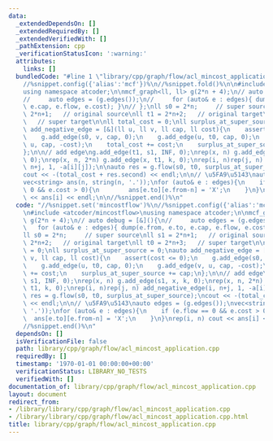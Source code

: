 ```yaml
---
data:
  _extendedDependsOn: []
  _extendedRequiredBy: []
  _extendedVerifiedWith: []
  _pathExtension: cpp
  _verificationStatusIcon: ':warning:'
  attributes:
    links: []
  bundledCode: "#line 1 \"library/cpp/graph/flow/acl_mincost_application.cpp\"\n//%snippet.set('mincostflow')%\n\
    //%snippet.config({'alias':'mcf'})%\n//%snippet.fold()%\n\n#include <atcoder/mincostflow>\n\
    using namespace atcoder;\n\nmcf_graph<ll, ll> g(2*n + 4);\n// auto debug = [&](){\n\
    //     auto edges = (g.edges());\n//     for (auto& e : edges){ dump(e.from, e.to,\
    \ e.cap, e.flow, e.cost); }\n// };\nll s0 = 2*n;     // super source\nll s1 =\
    \ 2*n+1;   // original source\nll t1 = 2*n+2;   // original target\nll t0 = 2*n+3;\
    \   // super target\n\nll total_cost = 0;\nll surplus_at_super_source = 0;\nauto\
    \ add_negative_edge = [&](ll u, ll v, ll cap, ll cost){\n    assert(cost <= 0);\n\
    \    g.add_edge(s0, v, cap, 0);\n    g.add_edge(u, t0, cap, 0);\n    g.add_edge(v,\
    \ u, cap, -cost);\n    total_cost += cost;\n    surplus_at_super_source += cap;\n\
    };\n\n// add edge\ng.add_edge(t1, s1, INF, 0);\nrep(x, n) g.add_edge(s1, x, k,\
    \ 0);\nrep(x, n, 2*n) g.add_edge(x, t1, k, 0);\nrep(i, n)rep(j, n) add_negative_edge(i,\
    \ n+j, 1, -a[i][j]);\n\nauto res = g.flow(s0, t0, surplus_at_super_source);\n\
    cout << -(total_cost + res.second) << endl;\n\n// \u5FA9\u5143\nauto edges = (g.edges());\n\
    vec<string> ans(n, string(n, '.'));\nfor (auto& e : edges){\n    if (e.flow ==\
    \ 0 && e.cost > 0){\n        ans[e.to][e.from-n] = 'X';\n    }\n}\nrep(i, n) cout\
    \ << ans[i] << endl;\n\n//%snippet.end()%\n"
  code: "//%snippet.set('mincostflow')%\n//%snippet.config({'alias':'mcf'})%\n//%snippet.fold()%\n\
    \n#include <atcoder/mincostflow>\nusing namespace atcoder;\n\nmcf_graph<ll, ll>\
    \ g(2*n + 4);\n// auto debug = [&](){\n//     auto edges = (g.edges());\n//  \
    \   for (auto& e : edges){ dump(e.from, e.to, e.cap, e.flow, e.cost); }\n// };\n\
    ll s0 = 2*n;     // super source\nll s1 = 2*n+1;   // original source\nll t1 =\
    \ 2*n+2;   // original target\nll t0 = 2*n+3;   // super target\n\nll total_cost\
    \ = 0;\nll surplus_at_super_source = 0;\nauto add_negative_edge = [&](ll u, ll\
    \ v, ll cap, ll cost){\n    assert(cost <= 0);\n    g.add_edge(s0, v, cap, 0);\n\
    \    g.add_edge(u, t0, cap, 0);\n    g.add_edge(v, u, cap, -cost);\n    total_cost\
    \ += cost;\n    surplus_at_super_source += cap;\n};\n\n// add edge\ng.add_edge(t1,\
    \ s1, INF, 0);\nrep(x, n) g.add_edge(s1, x, k, 0);\nrep(x, n, 2*n) g.add_edge(x,\
    \ t1, k, 0);\nrep(i, n)rep(j, n) add_negative_edge(i, n+j, 1, -a[i][j]);\n\nauto\
    \ res = g.flow(s0, t0, surplus_at_super_source);\ncout << -(total_cost + res.second)\
    \ << endl;\n\n// \u5FA9\u5143\nauto edges = (g.edges());\nvec<string> ans(n, string(n,\
    \ '.'));\nfor (auto& e : edges){\n    if (e.flow == 0 && e.cost > 0){\n      \
    \  ans[e.to][e.from-n] = 'X';\n    }\n}\nrep(i, n) cout << ans[i] << endl;\n\n\
    //%snippet.end()%\n"
  dependsOn: []
  isVerificationFile: false
  path: library/cpp/graph/flow/acl_mincost_application.cpp
  requiredBy: []
  timestamp: '1970-01-01 00:00:00+00:00'
  verificationStatus: LIBRARY_NO_TESTS
  verifiedWith: []
documentation_of: library/cpp/graph/flow/acl_mincost_application.cpp
layout: document
redirect_from:
- /library/library/cpp/graph/flow/acl_mincost_application.cpp
- /library/library/cpp/graph/flow/acl_mincost_application.cpp.html
title: library/cpp/graph/flow/acl_mincost_application.cpp
---
```


